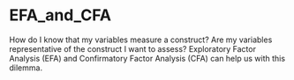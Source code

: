 # EFA_and_CFA
How do I know that my variables measure a construct? Are my variables representative of the construct I want to assess? Exploratory Factor Analysis (EFA) and Confirmatory Factor Analysis (CFA) can help us with this dilemma.
